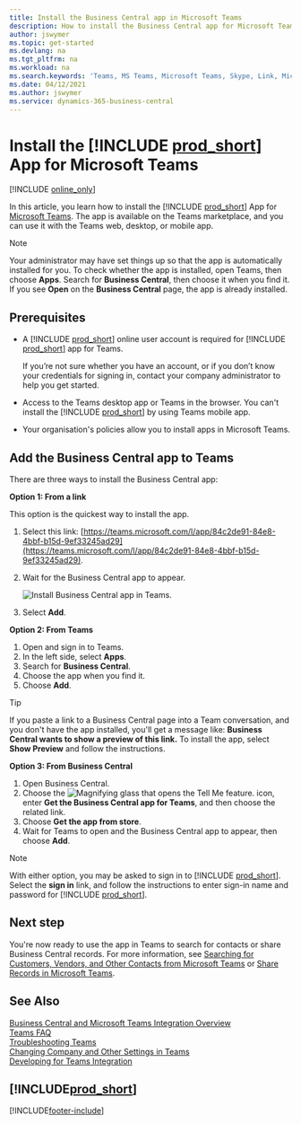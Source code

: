 ```yaml
---
title: Install the Business Central app in Microsoft Teams
description: How to install the Business Central app for Microsoft Teams.
author: jswymer
ms.topic: get-started
ms.devlang: na
ms.tgt_pltfrm: na
ms.workload: na
ms.search.keywords: 'Teams, MS Teams, Microsoft Teams, Skype, Link, Microsoft 365, collaborate, collaboration, teamwork'
ms.date: 04/12/2021
ms.author: jswymer
ms.service: dynamics-365-business-central
---
```


# Install the [!INCLUDE [prod_short](includes/prod_short.md)] App for Microsoft Teams

[!INCLUDE [online_only](includes/online_only.md)]

In this article, you learn how to install the [!INCLUDE [prod_short](includes/prod_short.md)] App for [Microsoft Teams](https://www.microsoft.com/microsoft-teams/). The app is available on the Teams marketplace, and you can use it with the Teams web, desktop, or mobile app.

> [!NOTE]
> Your administrator may have set things up so that the app is automatically installed for you. To check whether the app is installed, open Teams, then choose **Apps**. Search for **Business Central**, then choose it when you find it. If you see **Open** on the **Business Central** page, the app is already installed.  

## Prerequisites

- A [!INCLUDE [prod_short](includes/prod_short.md)] online user account is required for [!INCLUDE [prod_short](includes/prod_short.md)] app for Teams.

    If you’re not sure whether you have an account, or if you don’t know your credentials for signing in, contact your company administrator to help you get started.

- Access to the Teams desktop app or Teams in the browser. You can't install the [!INCLUDE [prod_short](includes/prod_short.md)] by using Teams mobile app.

- Your organisation's policies allow you to install apps in Microsoft Teams.

## Add the Business Central app to Teams

There are three ways to install the Business Central app:

**Option 1: From a link**

This option is the quickest way to install the app.

1. Select this link: [https://teams.microsoft.com/l/app/84c2de91-84e8-4bbf-b15d-9ef33245ad29](https://teams.microsoft.com/l/app/84c2de91-84e8-4bbf-b15d-9ef33245ad29).

2. Wait for the Business Central app to appear.

    ![Install Business Central app in Teams.](media/teams-install-app.png)

3. Select **Add**.

**Option 2: From Teams**

1. Open and sign in to Teams.
2. In the left side, select **Apps**.
3. Search for **Business Central**.
4. Choose the app when you find it.
5. Choose **Add**.

> [!TIP]
> If you paste a link to a Business Central page into a Team conversation, and you don't have the app installed, you'll get a message like: **Business Central wants to show a preview of this link.** To install the app, select **Show Preview** and follow the instructions.

**Option 3: From Business Central**

1. Open Business Central.
2. Choose the ![Magnifying glass that opens the Tell Me feature.](media/ui-search/search_small.png "Tell me what you want to do") icon, enter **Get the Business Central app for Teams**, and then choose the related link.  
3. Choose **Get the app from store**.
4. Wait for Teams to open and the Business Central app to appear, then choose **Add**.

> [!NOTE]
> With either option, you may be asked to sign in to [!INCLUDE [prod_short](includes/prod_short.md)]. Select the **sign in** link, and follow the instructions to enter sign-in name and password for [!INCLUDE [prod_short](includes/prod_short.md)].

## Next step

You're now ready to use the app in Teams to search for contacts or share Business Central records. For more information, see [Searching for Customers, Vendors, and Other Contacts from Microsoft Teams](across-search-contacts-teams.md) or [Share Records in Microsoft Teams](across-working-with-teams.md).

## See Also

[Business Central and Microsoft Teams Integration Overview](across-teams-overview.md)  
[Teams FAQ](teams-faq.md)  
[Troubleshooting Teams](admin-teams-troubleshooting.md)  
[Changing Company and Other Settings in Teams](across-teams-settings.md)  
[Developing for Teams Integration](/dynamics365/business-central/dev-itpro/developer/devenv-develop-for-teams)  


## [!INCLUDE[prod_short](includes/free_trial_md.md)]  


[!INCLUDE[footer-include](includes/footer-banner.md)]
